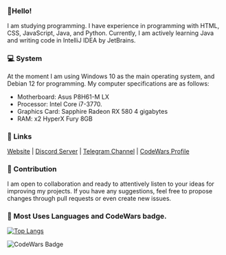 ### 👋Hello!

I am studying programming. I have experience in programming with HTML, CSS, JavaScript, Java, and Python. 
Currently, I am actively learning Java and writing code in IntelliJ IDEA by JetBrains.

### 💻 System

At the moment I am using Windows 10 as the main operating system, and Debian 12 for programming.
My computer specifications are as follows:

- Motherboard: Asus P8H61-M LX
- Processor: Intel Core i7-3770.
- Graphics Card: Sapphire Radeon RX 580 4 gigabytes
- RAM: x2 HyperX Fury 8GB

### 📖 Links

[Website](https://drayff.me/) | [Discord Server](https://ds.drayff.me/) | [Telegram Channel](https://tg.drayff.me/) | [CodeWars Profile](https://www.codewars.com/users/Drayff)

### 📖 Contribution

I am open to collaboration and ready to attentively listen to your ideas for improving my projects. If you have any suggestions, feel free to propose changes through pull requests or even create new issues.

### 🦾 Most Uses Languages and CodeWars badge.
[![Top Langs](https://github-readme-stats.vercel.app/api/top-langs/?username=Drayff)](https://github.com/anuraghazra/github-readme-stats)

![CodeWars Badge](https://www.codewars.com/users/Drayff/badges/small)
